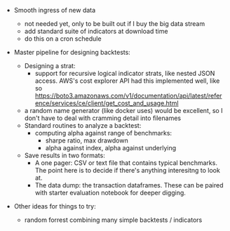 - Smooth ingress of new data
  - not needed yet, only to be built out if I buy the big data stream
  - add standard suite of indicators at download time
  - do this on a cron schedule

- Master pipeline for designing backtests: 
  - Designing a strat: 
    - support for recursive logical indicator strats, like nested JSON access. AWS's cost explorer API had this implemented well, like so https://boto3.amazonaws.com/v1/documentation/api/latest/reference/services/ce/client/get_cost_and_usage.html
  - a random name generator (like docker uses) would be excellent, so I don't have to deal with cramming detail into filenames 
  - Standard routines to analyze a backtest: 
    - computing alpha against range of benchmarks: 
      - sharpe ratio, max drawdown
      - alpha against index, alpha against underlying 
  - Save results in two formats: 
    - A one pager: CSV or text file that contains typical benchmarks. The point here is to decide if there's anything interesitng to look at.
    - The data dump: the transaction dataframes. These can be paired with starter evaluation notebook for deeper digging. 

- Other ideas for things to try: 
  - random forrest combining many simple backtests / indicators